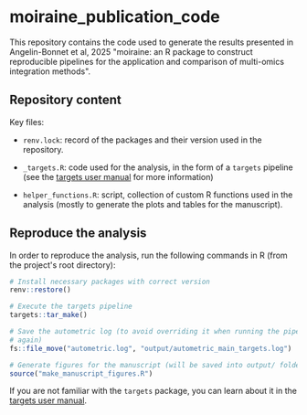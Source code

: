 # moiraine_publication_code

This repository contains the code used to generate the results presented in Angelin-Bonnet et al, 2025 "moiraine: an R package to construct reproducible pipelines for the application and comparison of multi-omics integration methods".

## Repository content

Key files:

- `renv.lock`: record of the packages and their version used in the repository.

- `_targets.R`: code used for the analysis, in the form of a `targets` pipeline (see the [targets user manual](https://books.ropensci.org/targets/) for more information)

- `helper_functions.R`: script, collection of custom R functions used in the analysis (mostly to generate the plots and tables for the manuscript).

## Reproduce the analysis

In order to reproduce the analysis, run the following commands in R (from the project's root directory):

```r
# Install necessary packages with correct version
renv::restore()

# Execute the targets pipeline
targets::tar_make()

# Save the autometric log (to avoid overriding it when running the pipeline
# again)
fs::file_move("autometric.log", "output/autometric_main_targets.log")

# Generate figures for the manuscript (will be saved into output/ folder)
source("make_manuscript_figures.R")
```

If you are not familiar with the `targets` package, you can learn about it in the [targets user manual](https://books.ropensci.org/targets/).
